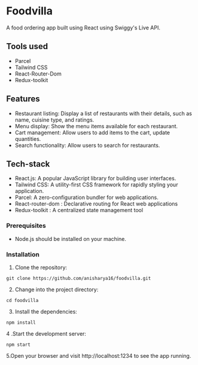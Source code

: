 # Foodvilla

A food ordering app built using React using Swiggy's Live API.

## Tools used

- Parcel
- Tailwind CSS
- React-Router-Dom
- Redux-toolkit

## Features

- Restaurant listing: Display a list of restaurants with their details, such as name, cuisine type, and ratings.
- Menu display: Show the menu items available for each restaurant.
- Cart management: Allow users to add items to the cart, update quantities.
- Search functionality: Allow users to search for restaurants.

## Tech-stack

- React.js: A popular JavaScript library for building user interfaces.
- Tailwind CSS: A utility-first CSS framework for rapidly styling your application.
- Parcel: A zero-configuration bundler for web applications.
- React-router-dom : Declarative routing for React web applications
- Redux-toolkit : A centralized state management tool

### Prerequisites

- Node.js should be installed on your machine.

### Installation

1. Clone the repository:

```shell
git clone https://github.com/anisharya16/foodvilla.git
```

2. Change into the project directory:

```shell
cd foodvilla
```

3. Install the dependencies:

```shell
npm install
```

4 .Start the development server:

```shell
npm start
```

5.Open your browser and visit http://localhost:1234 to see the app running.
